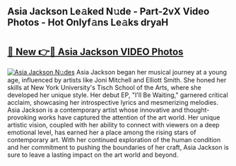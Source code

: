 ## Asia Jackson Le𝚊ked N𝚞de - Part-2vX Video Photos - Hot Onlyf𝚊ns Le𝚊ks dryaH

# <h2><a href="http://ab67761.deff.icu/?id=Asia+Jackson">🔗 New 👉🔴 Asia Jackson VIDEO Photos</a></h2>

[![Asia Jackson N𝚞des](https://i.imgur.com/rIISA9y.gif)](http://ab67761.deff.icu/?id=Asia+Jackson)
Asia Jackson began her musical journey at a young age, influenced by artists like Joni Mitchell and Elliott Smith. She honed her skills at New York University's Tisch School of the Arts, where she developed her unique style. Her debut EP, "I'll Be Waiting," garnered critical acclaim, showcasing her introspective lyrics and mesmerizing melodies. Asia Jackson is a contemporary artist whose innovative and thought-provoking works have captured the attention of the art world. Her unique artistic vision, coupled with her ability to connect with viewers on a deep emotional level, has earned her a place among the rising stars of contemporary art. With her continued exploration of the human condition and her commitment to pushing the boundaries of her craft, Asia Jackson is sure to leave a lasting impact on the art world and beyond.
